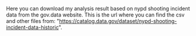 Here you can download my analysis result based on nypd shooting incident data from the gov.data website. 
This is the url where you can find the csv and other files from: "https://catalog.data.gov/dataset/nypd-shooting-incident-data-historic".
